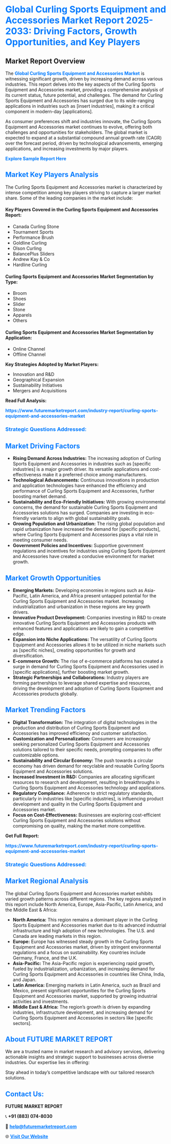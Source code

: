 <h1 style="color: #007BFF;">Global Curling Sports Equipment and Accessories Market Report 2025-2033: Driving Factors, Growth Opportunities, and Key Players</h1>

<section id="overview">
<h2>Market Report Overview</h2>
<p>The <a href="https://www.futuremarketreport.com/industry-report/curling-sports-equipment-and-accessories-market" style="color: #007BFF; text-decoration: none;"><strong>Global Curling Sports Equipment and Accessories Market</strong></a> is witnessing significant growth, driven by increasing demand across various industries. This report delves into the key aspects of the Curling Sports Equipment and Accessories market, providing a comprehensive analysis of its current status, future potential, and challenges. The demand for Curling Sports Equipment and Accessories has surged due to its wide-ranging applications in industries such as [insert industries], making it a critical component in modern-day [applications].</p>
<p>As consumer preferences shift and industries innovate, the Curling Sports Equipment and Accessories market continues to evolve, offering both challenges and opportunities for stakeholders. The global market is expected to expand at a substantial compound annual growth rate (CAGR) over the forecast period, driven by technological advancements, emerging applications, and increasing investments by major players.</p>
</section>

<section id="overview">
<p><a href="https://www.futuremarketreport.com/request-sample/reportId=51820" style="color: #007BFF; text-decoration: none;"><strong>Explore Sample Report Here</strong></a></p>
</section>

<section id="key-players">
<h2 style="color: #007BFF;">Market Key Players Analysis</h2>
<p>The Curling Sports Equipment and Accessories market is characterized by intense competition among key players striving to capture a larger market share. Some of the leading companies in the market include:</p>
<h4>Key Players Covered in the Curling Sports Equipment and Accessories Report:</h4>
<ul><li>Canada Curling Stone</li><li>Tournament Sports</li><li>Performance Brush</li><li>Goldline Curling</li><li>Olson Curling</li><li>BalancePlus Sliders</li><li>Andrew Kay &amp; Co</li><li>Hardline Curling</li></ul>
<h4>Curling Sports Equipment and Accessories Market Segmentation by Type:</h4>
<ul><li>Broom</li><li>Shoes</li><li>Slider</li><li>Stone</li><li>Apparels</li><li>Others</li></ul>

<h4>Curling Sports Equipment and Accessories Market Segmentation by Application:</h4>
<ul><li>Online Channel</li><li>Offline Channel</li></ul>
<p><strong>Key Strategies Adopted by Market Players:</strong></p>
<ul>
<li>Innovation and R&D</li>
<li>Geographical Expansion</li>
<li>Sustainability Initiatives</li>
<li>Mergers and Acquisitions</li>
</ul>
</section>

<section>
<p><strong>Read Full Analysis: </strong></p><a href="https://www.futuremarketreport.com/industry-report/curling-sports-equipment-and-accessories-market" style="color: #007BFF; text-decoration: none;"><strong>https://www.futuremarketreport.com/industry-report/curling-sports-equipment-and-accessories-market</strong></a>
<h3 style="color: #007BFF;">Strategic Questions Addressed:</h3>
</section>

<section id="driving-factors">
<h2 style="color: #007BFF;">Market Driving Factors</h2>
<ul>
<li><strong>Rising Demand Across Industries:</strong> The increasing adoption of Curling Sports Equipment and Accessories in industries such as [specific industries] is a major growth driver. Its versatile applications and cost-effectiveness make it a preferred choice among manufacturers.</li>
<li><strong>Technological Advancements:</strong> Continuous innovations in production and application technologies have enhanced the efficiency and performance of Curling Sports Equipment and Accessories, further boosting market demand.</li>
<li><strong>Sustainability and Eco-Friendly Initiatives:</strong> With growing environmental concerns, the demand for sustainable Curling Sports Equipment and Accessories solutions has surged. Companies are investing in eco-friendly variants to align with global sustainability goals.</li>
<li><strong>Growing Population and Urbanization:</strong> The rising global population and rapid urbanization have increased the demand for [specific products], where Curling Sports Equipment and Accessories plays a vital role in meeting consumer needs.</li>
<li><strong>Government Policies and Incentives:</strong> Supportive government regulations and incentives for industries using Curling Sports Equipment and Accessories have created a conducive environment for market growth.</li>
</ul>
</section>

<section id="growth-opportunities">
<h2 style="color: #007BFF;">Market Growth Opportunities</h2>
<ul>
<li><strong>Emerging Markets:</strong> Developing economies in regions such as Asia-Pacific, Latin America, and Africa present untapped potential for the Curling Sports Equipment and Accessories market. Increasing industrialization and urbanization in these regions are key growth drivers.</li>
<li><strong>Innovative Product Development:</strong> Companies investing in R&D to create innovative Curling Sports Equipment and Accessories products with enhanced features and applications are likely to gain a competitive edge.</li>
<li><strong>Expansion into Niche Applications:</strong> The versatility of Curling Sports Equipment and Accessories allows it to be utilized in niche markets such as [specific niches], creating opportunities for growth and diversification.</li>
<li><strong>E-commerce Growth:</strong> The rise of e-commerce platforms has created a surge in demand for Curling Sports Equipment and Accessories used in [specific applications], further boosting market growth.</li>
<li><strong>Strategic Partnerships and Collaborations:</strong> Industry players are forming partnerships to leverage shared expertise and resources, driving the development and adoption of Curling Sports Equipment and Accessories products globally.</li>
</ul>
</section>

<section id="trending-factors">
<h2 style="color: #007BFF;">Market Trending Factors</h2>
<ul>
<li><strong>Digital Transformation:</strong> The integration of digital technologies in the production and distribution of Curling Sports Equipment and Accessories has improved efficiency and customer satisfaction.</li>
<li><strong>Customization and Personalization:</strong> Consumers are increasingly seeking personalized Curling Sports Equipment and Accessories solutions tailored to their specific needs, prompting companies to offer customizable options.</li>
<li><strong>Sustainability and Circular Economy:</strong> The push towards a circular economy has driven demand for recyclable and reusable Curling Sports Equipment and Accessories solutions.</li>
<li><strong>Increased Investment in R&D:</strong> Companies are allocating significant resources to research and development, resulting in breakthroughs in Curling Sports Equipment and Accessories technology and applications.</li>
<li><strong>Regulatory Compliance:</strong> Adherence to strict regulatory standards, particularly in industries like [specific industries], is influencing product development and quality in the Curling Sports Equipment and Accessories market.</li>
<li><strong>Focus on Cost-Effectiveness:</strong> Businesses are exploring cost-efficient Curling Sports Equipment and Accessories solutions without compromising on quality, making the market more competitive.</li>
</ul>
</section>

<section>
<p><strong>Get Full Report: </strong></p><a href="https://www.futuremarketreport.com/industry-report/curling-sports-equipment-and-accessories-market" style="color: #007BFF; text-decoration: none;"><strong>https://www.futuremarketreport.com/industry-report/curling-sports-equipment-and-accessories-market</strong></a>
<h3 style="color: #007BFF;">Strategic Questions Addressed:</h3>
</section>


<section id="regional-analysis">
<h2 style="color: #007BFF;">Market Regional Analysis</h2>
<p>The global Curling Sports Equipment and Accessories market exhibits varied growth patterns across different regions. The key regions analyzed in this report include North America, Europe, Asia-Pacific, Latin America, and the Middle East & Africa:</p>
<ul>
<li><strong>North America:</strong> This region remains a dominant player in the Curling Sports Equipment and Accessories market due to its advanced industrial infrastructure and high adoption of new technologies. The U.S. and Canada are leading markets in this region.</li>
<li><strong>Europe:</strong> Europe has witnessed steady growth in the Curling Sports Equipment and Accessories market, driven by stringent environmental regulations and a focus on sustainability. Key countries include Germany, France, and the U.K.</li>
<li><strong>Asia-Pacific:</strong> The Asia-Pacific region is experiencing rapid growth, fueled by industrialization, urbanization, and increasing demand for Curling Sports Equipment and Accessories in countries like China, India, and Japan.</li>
<li><strong>Latin America:</strong> Emerging markets in Latin America, such as Brazil and Mexico, present significant opportunities for the Curling Sports Equipment and Accessories market, supported by growing industrial activities and investments.</li>
<li><strong>Middle East & Africa:</strong> The region’s growth is driven by expanding industries, infrastructure development, and increasing demand for Curling Sports Equipment and Accessories in sectors like [specific sectors].</li>
</ul>
</section>

<footer>
<h2 style="color: #007BFF;">About FUTURE MARKET REPORT</h2>
<p>We are a trusted name in market research and advisory services, delivering actionable insights and strategic support to businesses across diverse industries. Our expertise lies in offering:</p>

<p>Stay ahead in today’s competitive landscape with our tailored research solutions.</p>

<h2 style="color: #007BFF;">Contact Us:</h2>
<p><strong>FUTURE MARKET REPORT</strong></p>
<p>📞 <strong>+91 (883) 074-8030</strong></p>
<p>📧 <strong><a href="mailto:help@futuremarketreport.com" style="color: #007BFF;">help@futuremarketreport.com</a></strong></p>
<p>🌐 <strong><a href="https://www.futuremarketreport.com/" style="color: #007BFF;">Visit Our Website</a></strong></p>
</footer>